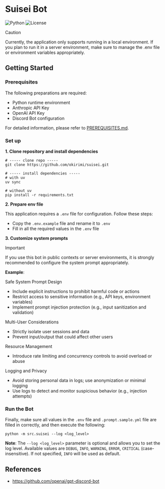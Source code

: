 # Suisei Bot

![Python](https://img.shields.io/badge/Python-3.12-blue.svg?logo=python&logoColor=white&style=flat&labelColor=24292e)
![License](https://img.shields.io/badge/License-BSD--3--Clause-orange.svg?style=flat&labelColor=24292e)

> [!CAUTION]
> Currently, the application only supports running in a local environment. If you plan to run it in a server environment, make sure to manage the .env file or environment variables appropriately.

## Getting Started

### Prerequisites

The following preparations are required:
  - Python runtime environment
  - Anthropic API Key
  - OpenAI API Key
  - Discord Bot configuration

For detailed information, please refer to [PREREQUISITES.md](https://github.com/okirimi/suisei/blob/main/docs/PREREQUISITES.md).

### Set up

**1. Clone repository and install dependencies**

```
# ----- clone repo -----
git clone https://github.com/okirimi/suisei.git

# ----- install dependencies -----
# with uv
uv sync

# without uv
pip install -r requirements.txt
```

**2. Prepare env file**

This application requires a `.env` file for configuration. Follow these steps:

  - Copy the `.env.example` file and rename it to `.env`
  - Fill in all the required values in the `.env` file

**3. Customize system prompts**

> [!IMPORTANT]
> If you use this bot in public contexts or server environments, it is strongly recommended to configure the system prompt appropriately.

**Example**:

Safe System Prompt Design
- Include explicit instructions to prohibit harmful code or actions
- Restrict access to sensitive information (e.g., API keys, environment variables)
- Implement prompt injection protection (e.g., input sanitization and validation)

Multi-User Considerations
- Strictly isolate user sessions and data
- Prevent input/output that could affect other users

Resource Management
- Introduce rate limiting and concurrency controls to avoid overload or abuse

Logging and Privacy
- Avoid storing personal data in logs; use anonymization or minimal logging
- Use logs to detect and monitor suspicious behavior (e.g., injection attempts)

### Run the Bot

Finally, make sure all values in the `.env` file and `.prompt.sample.yml` file are filled in correctly, and then execute the following:

```
python -m src.suisei --log <log_level>
```

**Note**: The `--log <log_level>` parameter is optional and allows you to set the log level. Available values are `DEBUG`, `INFO`, `WARNING`, `ERROR`, `CRITICAL` (case-insensitive). If not specified, `INFO` will be used as default.

## References

- https://github.com/openai/gpt-discord-bot
